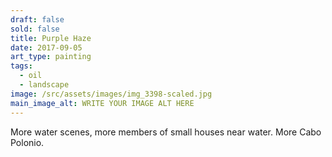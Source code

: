 ```yaml
---
draft: false
sold: false
title: Purple Haze
date: 2017-09-05
art_type: painting
tags:
  - oil
  - landscape
image: /src/assets/images/img_3398-scaled.jpg
main_image_alt: WRITE YOUR IMAGE ALT HERE
---
```

More water scenes, more members of small houses near water. More Cabo Polonio.